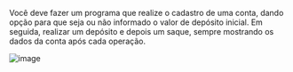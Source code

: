 Você deve fazer um programa que realize o cadastro de uma conta, dando opção para que seja ou não informado o valor de depósito inicial. Em seguida, realizar um depósito e depois um saque, sempre mostrando os dados da conta após cada operação.

![image](https://github.com/vndsmartins/Atv_Java-Construtores/assets/66387853/bfeadfa1-3474-462f-88fe-e56b6766a03e)
